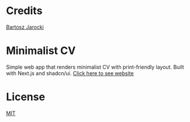 # Credits

[Bartosz Jarocki](https://github.com/BartoszJarocki/cv/)

# Minimalist CV

Simple web app that renders minimalist CV with print-friendly layout.
Built with Next.js and shadcn/ui. [Click here to see website](https://jnjoroge.dev/)

# License

[MIT](https://choosealicense.com/licenses/mit/)
